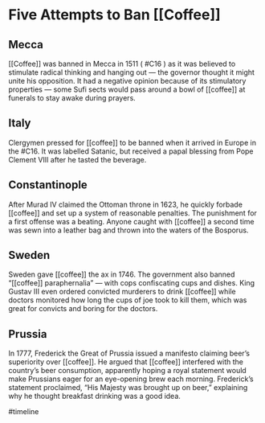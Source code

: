 # Five Attempts to Ban [[Coffee]]

## Mecca

[[Coffee]] was banned in Mecca in 1511 ( #C16 ) as it was believed to stimulate radical thinking and hanging out — the governor thought it might unite his opposition. It had a negative opinion because of its stimulatory properties — some Sufi sects would pass around a bowl of [[coffee]] at funerals to stay awake during prayers.

## Italy

Clergymen pressed for [[coffee]] to be banned when it arrived in Europe in the #C16. It was labelled Satanic, but received a papal blessing from Pope Clement VIII after he tasted the beverage.

## Constantinople

After Murad IV claimed the Ottoman throne in 1623, he quickly forbade [[coffee]] and set up a system of reasonable penalties. The punishment for a first offense was a beating. Anyone caught with [[coffee]] a second time was sewn into a leather bag and thrown into the waters of the Bosporus.

## Sweden

Sweden gave [[coffee]] the ax in 1746. The government also banned “[[coffee]] paraphernalia” — with cops confiscating cups and dishes. King Gustav III even ordered convicted murderers to drink [[coffee]] while doctors monitored how long the cups of joe took to kill them, which was great for convicts and boring for the doctors.

## Prussia

In 1777, Frederick the Great of Prussia issued a manifesto claiming beer’s superiority over [[coffee]]. He argued that [[coffee]] interfered with the country’s beer consumption, apparently hoping a royal statement would make Prussians eager for an eye-opening brew each morning. Frederick’s statement proclaimed, “His Majesty was brought up on beer,” explaining why he thought breakfast drinking was a good idea.

#timeline
